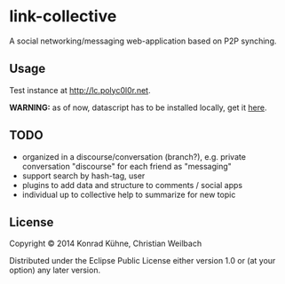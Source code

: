 # link-collective

A social networking/messaging web-application based on P2P synching.

## Usage

Test instance at <http://lc.polyc0l0r.net>.

**WARNING:** as of now, datascript has to be installed locally, get it [here](https://github.com/tonsky/datascript).

## TODO

- organized in a discourse/conversation (branch?), e.g. private
  conversation "discourse" for each friend as "messaging"
- support search by hash-tag, user
- plugins to add data and structure to comments / social apps
- individual up to collective help to summarize for new topic

## License

Copyright © 2014 Konrad Kühne, Christian Weilbach

Distributed under the Eclipse Public License either version 1.0 or (at
your option) any later version.
